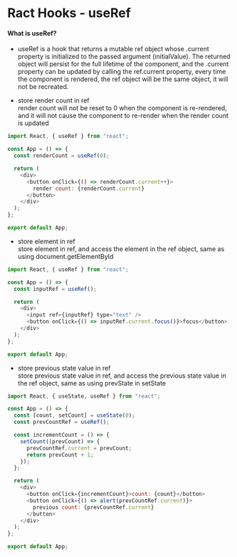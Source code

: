 # Ract Hooks - useRef

#### What is useRef?

- useRef is a hook that returns a mutable ref object whose .current property is initialized to the passed argument (initialValue). The returned object will persist for the full lifetime of the component, and the .current property can be updated by calling the ref.current property, every time the component is rendered, the ref object will be the same object, it will not be recreated.

- store render count in ref  
  render count will not be reset to 0 when the component is re-rendered, and it will not cause the component to re-render when the render count is updated

```javascript
import React, { useRef } from "react";

const App = () => {
  const renderCount = useRef(0);

  return (
    <div>
      <button onClick={() => renderCount.current++}>
        render count: {renderCount.current}
      </button>
    </div>
  );
};

export default App;
```

- store element in ref   
  store element in ref, and access the element in the ref object, same as using document.getElementById

```javascript
import React, { useRef } from "react";

const App = () => {
  const inputRef = useRef();

  return (
    <div>
      <input ref={inputRef} type="text" />
      <button onClick={() => inputRef.current.focus()}>focus</button>
    </div>
  );
};

export default App;
```

- store previous state value in ref  
  store previous state value in ref, and access the previous state value in the ref object, same as using prevState in setState

```javascript
import React, { useState, useRef } from "react";

const App = () => {
  const [count, setCount] = useState(0);
  const prevCountRef = useRef();

  const incrementCount = () => {
    setCount((prevCount) => {
      prevCountRef.current = prevCount;
      return prevCount + 1;
    });
  };

  return (
    <div>
      <button onClick={incrementCount}>count: {count}</button>
      <button onClick={() => alert(prevCountRef.current)}>
        previous count: {prevCountRef.current}
      </button>
    </div>
  );
};

export default App;
```              